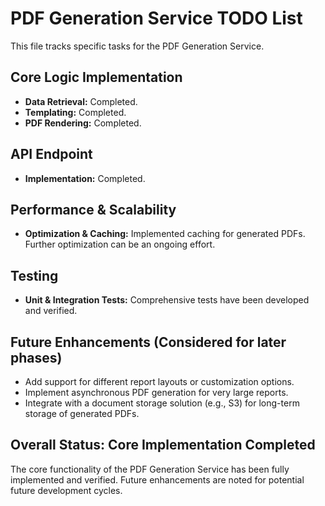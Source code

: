 # PDF Generation Service TODO List

This file tracks specific tasks for the PDF Generation Service.

## Core Logic Implementation

*   **Data Retrieval:** Completed.
*   **Templating:** Completed.
*   **PDF Rendering:** Completed.

## API Endpoint

*   **Implementation:** Completed.

## Performance & Scalability

*   **Optimization & Caching:** Implemented caching for generated PDFs. Further optimization can be an ongoing effort.

## Testing

*   **Unit & Integration Tests:** Comprehensive tests have been developed and verified.

## Future Enhancements (Considered for later phases)

*   Add support for different report layouts or customization options.
*   Implement asynchronous PDF generation for very large reports.
*   Integrate with a document storage solution (e.g., S3) for long-term storage of generated PDFs.

## Overall Status: Core Implementation Completed

The core functionality of the PDF Generation Service has been fully implemented and verified. Future enhancements are noted for potential future development cycles.